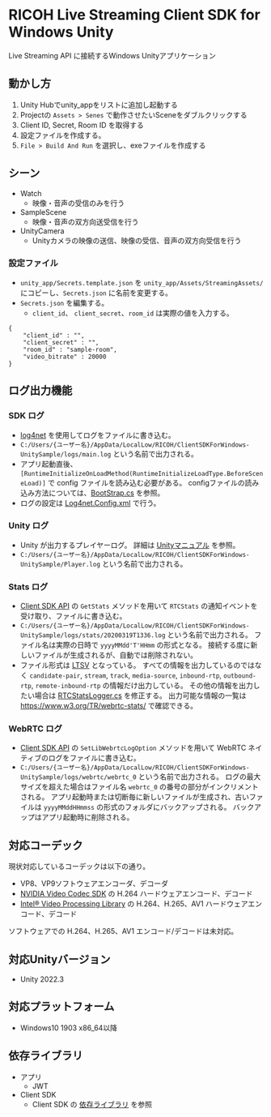 # RICOH Live Streaming Client SDK for Windows Unity

Live Streaming API に接続するWindows Unityアプリケーション

## 動かし方

1. Unity Hubでunity_appをリストに追加し起動する
2. Projectの `Assets > Senes` で動作させたいSceneをダブルクリックする
3. Client ID, Secret, Room ID を取得する
4. 設定ファイルを作成する。
5. `File > Build And Run` を選択し、exeファイルを作成する

## シーン

* Watch
  * 映像・音声の受信のみを行う
* SampleScene
  * 映像・音声の双方向送受信を行う
* UnityCamera
  * Unityカメラの映像の送信、映像の受信、音声の双方向受信を行う

### 設定ファイル

* `unity_app/Secrets.template.json` を `unity_app/Assets/StreamingAssets/` にコピーし、`Secrets.json` に名前を変更する。
* `Secrets.json` を編集する。
    * `client_id`、 `client_secret`、`room_id` は実際の値を入力する。
```
{
    "client_id" : "",
    "client_secret" : "",
    "room_id" : "sample-room",
    "video_bitrate" : 20000
}
```

## ログ出力機能

### SDK ログ
- [log4net](https://logging.apache.org/log4net/) を使用してログをファイルに書き込む。
- `C:/Users/{ユーザー名}/AppData/LocalLow/RICOH/ClientSDKForWindows-UnitySample/logs/main.log` という名前で出力される。
- アプリ起動直後、`[RuntimeInitializeOnLoadMethod(RuntimeInitializeLoadType.BeforeSceneLoad)]` で config ファイルを読み込む必要がある。
  configファイルの読み込み方法については、[BootStrap.cs](./Assets/Scripts/BootStrap.cs) を参照。
- ログの設定は [Log4net.Config.xml](./Assets/StreamingAssets/Log4net.Config.xml) で行う。

### Unity ログ
- Unity が出力するプレイヤーログ。
  詳細は [Unityマニュアル](https://docs.unity3d.com/ja/2020.3/Manual/LogFiles.html) を参照。
- `C:/Users/{ユーザー名}/AppData/LocalLow/RICOH/ClientSDKForWindows-UnitySample/Player.log` という名前で出力される。

### Stats ログ
- [Client SDK API](https://api.livestreaming.ricoh/docs/clientsdk-api-external-specification/) の `GetStats` メソッドを用いて `RTCStats` の通知イベントを受け取り、ファイルに書き込む。
- `C:/Users/{ユーザー名}/AppData/LocalLow/RICOH/ClientSDKForWindows-UnitySample/logs/stats/20200319T1336.log` という名前で出力される。
  ファイル名は実際の日時で `yyyyMMdd'T'HHmm` の形式となる。
  接続する度に新しいファイルが生成されるが、自動では削除されない。
- ファイル形式は [LTSV](http://ltsv.org/) となっている。
  すべての情報を出力しているのではなく `candidate-pair`, `stream`, `track`, `media-source`, `inbound-rtp`, `outbound-rtp`, `remote-inbound-rtp` の情報だけ出力している。
  その他の情報を出力したい場合は [RTCStatsLogger.cs](./Assets/Scripts/RTCStatsLogger.cs) を修正する。
  出力可能な情報の一覧は https://www.w3.org/TR/webrtc-stats/ で確認できる。

### WebRTC ログ
- [Client SDK API](https://api.livestreaming.ricoh/docs/clientsdk-api-external-specification/) の `SetLibWebrtcLogOption` メソッドを用いて WebRTC ネイティブのログをファイルに書き込む。
- `C:/Users/{ユーザー名}/AppData/LocalLow/RICOH/ClientSDKForWindows-UnitySample/logs/webrtc/webrtc_0` という名前で出力される。
  ログの最大サイズを超えた場合はファイル名 `webrtc_0` の番号の部分がインクリメントされる。
  アプリ起動時または切断毎に新しいファイルが生成され、古いファイルは `yyyyMMddHHmmss` の形式のフォルダにバックアップされる。
  バックアップはアプリ起動時に削除される。

## 対応コーデック

現状対応しているコーデックは以下の通り。
- VP8、VP9ソフトウェアエンコーダ、デコーダ
- [NVIDIA Video Codec SDK](https://developer.nvidia.com/nvidia-video-codec-sdk) の H.264 ハードウェアエンコード、デコード
- [Intel® Video Processing Library](https://www.intel.com/content/www/us/en/developer/tools/vpl/overview.html#gs.m3wrha) の H.264、H.265、AV1 ハードウェアエンコード、デコード

ソフトウェアでの H.264、H.265、AV1 エンコード/デコードは未対応。

## 対応Unityバージョン
- Unity 2022.3

## 対応プラットフォーム
- Windows10 1903 x86_64以降

## 依存ライブラリ
- アプリ
  - JWT
- Client SDK
  - Client SDK の [依存ライブラリ](../README.md#依存ライブラリ) を参照
